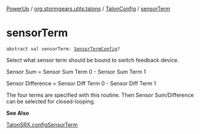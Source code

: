 [PowerUp](../../index.md) / [org.stormgears.utils.talons](../index.md) / [TalonConfig](index.md) / [sensorTerm](./sensor-term.md)

# sensorTerm

`abstract val sensorTerm: `[`SensorTermConfig`](../-sensor-term-config/index.md)`?`

Select what sensor term should be bound to switch feedback device.

Sensor Sum = Sensor Sum Term 0 - Sensor Sum Term 1

Sensor Difference = Sensor Diff Term 0 - Sensor Diff Term 1

The four terms are specified with this routine. Then Sensor Sum/Difference can be selected for closed-looping.

**See Also**

[TalonSRX.configSensorTerm](#)

